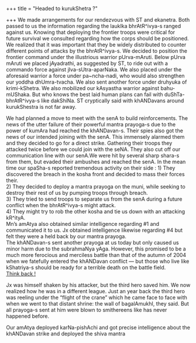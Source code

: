 +++
title = "Headed to kurukShetra ?"

+++
We made arrangements for our rendezvous with ST and ekanetra. Both
passed to us the information regarding the laukIka bhrAtR^ivya-s ranged
against us. Knowing that deploying the frontier troops were critical for
future survival we consulted regarding how the corps should be
positioned. We realized that it was important that they be widely
distributed to counter different points of attacks by the bhrAtR^ivya-s.
We decided to position the frontier command under the illustrious
warrior pUrva-mAruti. Below pUrva mAruti we placed jAyadrathi, as
suggested by ST, to ride out with a commando force against
jIva-sUtra-aparNaka. We also placed under the aforesaid warrior a force
under pa\~ncha-nadi, who would also strengthen our yoddha dhUmra-tvacha.
We also sent another force under druhyuka of krimi-kShetra. We also
mobilized our kAsyastha warrior against bahu-mUShaka. But who knows the
best laid human plans can fail with duShTa-bhrAtR^ivya-s like dakShiNa.
ST cryptically said with khANDavans around kurukShestra is not far away.

We had planned a move to meet with the senA to build reinforcements. The
news of the utter failure of their powerful mantra prayoga-s due to the
power of kumAra had reached the khANDavan-s. Their spies also got the
news of our intended joining with the senA. This immensely alarmed them
and they decided to go for a direct strike. Gathering their troops they
attacked twice before we could join with the seNA. They also cut off our
communication line with our senA.We were hit by several sharp shara-s
from them, but evaded their ambushes and reached the senA. In the mean
time our spaSha-s reported tremendous activity on their side : 1) They
discovered the breach in the kosha front and decided to mass their
forces their.  
2\) They decided to deploy a mantra prayoga on the muni, while seeking
to destroy their rest of us by pumping troops through breach.  
3\) They tried to send troops to separate us from the senA during a
future conflict when the bhrAtR^ivya-s might attack.  
4\) They might try to rob the other kosha and tie us down with an
attacking kR^ityA.  
Mn’s amAtya also obtained similar intelligence regarding \#1 and
communicated it to us. Jx obtained intelligence likewise regarding \#4
but felt they were a held back by our mantra prayoga.  
The khANDavan-s sent another prayoga at us today but only caused us
minor harm due to the subrahmaNya yAga. However, this promised to be a
much more ferocious and merciless battle than that of the autumn of 2004
when we fatefully entered the khANDavan conflict — but those who live
like kShatriya-s should be ready for a terrible death on the battle
field.  
[Think back
\!](http://manollasa.blogspot.com/2004/11/further-proceedings-on-battle-front.html)

Jx was himself shaken by his attacker, but the third hero saved him. We
now realized how he was in a different league. Just an year back the
third hero was reeling under the “flight of the crane” which he came
face to face with when we went to that distant shrine: the wall of
bagalAmukhI, they said. But all prayoga-s sent at him were blown to
smithereens like has never happened before.

Our amAtya deployed karNa-pishAchi and got precise intelligence about
the khANDavan strike and deployed the shiva mantra
